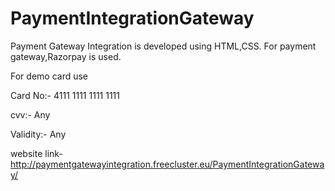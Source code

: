# PaymentIntegrationGateway
Payment Gateway Integration is developed using HTML,CSS. For payment gateway,Razorpay is used.

For demo card use

Card No:- 4111 1111 1111 1111

cvv:- Any

Validity:- Any


website link-http://paymentgatewayintegration.freecluster.eu/PaymentIntegrationGateway/
